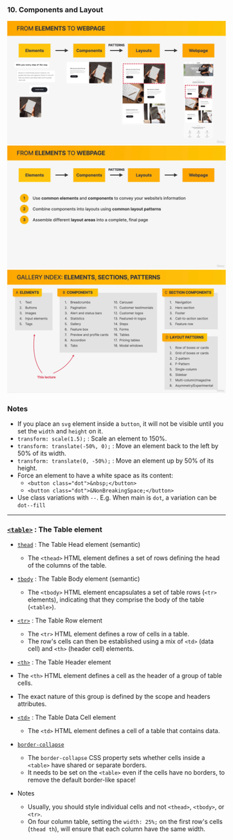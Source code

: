 ### 10. Components and Layout

<img src="shots/1.jpg?raw=true" width="700" >
<img src="shots/2.jpg?raw=true" width="700" >
<img src="shots/3.jpg?raw=true" width="700" >

### Notes

- If you place an `svg` element inside a `button`, it will not be visible until you set the `width` and `height` on it.
- `transform: scale(1.5);` : Scale an element to 150%.
- `transform: translate(-50%, 0);` : Move an element back to the left by 50% of its width.
- `transform: translate(0, -50%);` : Move an element up by 50% of its height.
- Force an element to have a white space as its content:
  - `<button class="dot">&nbsp;</button>`
  - `<button class="dot">&NonBreakingSpace;</button>`
- Use class variations with `--`. E.g. When main is `dot`, a variation can be `dot--fill`

---

### [`<table>`](https://developer.mozilla.org/en-US/docs/Web/HTML/Element/table) : The Table element

- [`thead`](https://developer.mozilla.org/en-US/docs/Web/HTML/Element/thead) : The Table Head element (semantic)

  - The `<thead>` HTML element defines a set of rows defining the head of the columns of the table.

- [`tbody`](https://developer.mozilla.org/en-US/docs/Web/HTML/Element/tbody) : The Table Body element (semantic)

  - The `<tbody>` HTML element encapsulates a set of table rows (`<tr>` elements), indicating that they comprise the body of the table (`<table>`).

- [`<tr>`](https://developer.mozilla.org/en-US/docs/Web/HTML/Element/tr) : The Table Row element

  - The `<tr>` HTML element defines a row of cells in a table.
  - The row's cells can then be established using a mix of `<td>` (data cell) and `<th>` (header cell) elements.

- [`<th>`](https://developer.mozilla.org/en-US/docs/Web/HTML/Element/th) : The Table Header element

- The `<th>` HTML element defines a cell as the header of a group of table cells.
- The exact nature of this group is defined by the scope and headers attributes.

- [`<td>`](https://developer.mozilla.org/en-US/docs/Web/HTML/Element/td) : The Table Data Cell element

  - The `<td>` HTML element defines a cell of a table that contains data.

- [`border-collapse`](https://developer.mozilla.org/en-US/docs/Web/CSS/border-collapse)

  - The `border-collapse` CSS property sets whether cells inside a `<table>` have shared or separate borders.
  - It needs to be set on the `<table>` even if the cells have no borders, to remove the default border-like space!

- Notes
  - Usually, you should style individual cells and not `<thead>`, `<tbody>`, or `<tr>`.
  - On four column table, setting the `width: 25%;` on the first row's cells (`thead th`), will ensure that each column have the same width.
